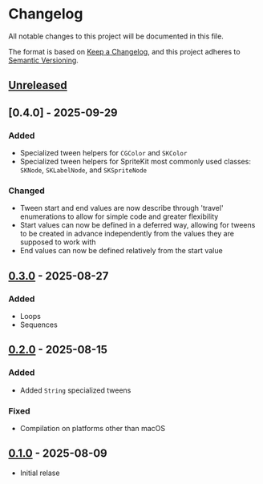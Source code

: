 # Changelog

All notable changes to this project will be documented in this file.

The format is based on [Keep a Changelog](https://keepachangelog.com/en/1.1.0/),
and this project adheres to [Semantic Versioning](https://semver.org/spec/v2.0.0.html).

## [Unreleased]

## [0.4.0] - 2025-09-29

### Added 

- Specialized tween helpers for `CGColor` and `SKColor`
- Specialized tween helpers for SpriteKit most commonly used classes: `SKNode`, `SKLabelNode`, and `SKSpriteNode`

### Changed

- Tween start and end values are now describe through 'travel' enumerations to allow for simple code and greater flexibility
- Start values can now be defined in a deferred way, allowing for tweens to be created in advance independently from the values they are supposed to work with
- End values can now be defined relatively from the start value 

## [0.3.0] - 2025-08-27

### Added

- Loops
- Sequences

## [0.2.0] - 2025-08-15

### Added

- Added `String` specialized tweens

### Fixed

- Compilation on platforms other than macOS

## [0.1.0] - 2025-08-09

- Initial relase

[unreleased]: https://github.com/chsxf/CiderKit.Tween/compare/0.3.0...HEAD
[0.3.0]: https://github.com/chsxf/CiderKit.Tween/compare/0.2.0...0.3.0
[0.2.0]: https://github.com/chsxf/CiderKit.Tween/compare/0.1.0...0.2.0
[0.1.0]: https://github.com/chsxf/CiderKit.Tween/releases/tag/0.1.0
